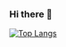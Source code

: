 ### Hi there 👋

[![Top Langs](https://github-readme-stats.vercel.app/api/top-langs/?username=waite0603&layout=compact&theme=vision-friendly-dark)](https://github.com/anuraghazra/github-readme-stats)
